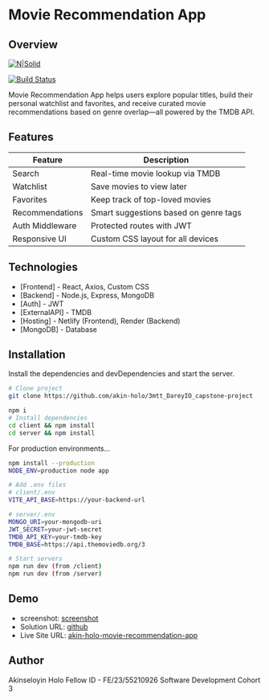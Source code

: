 # Movie Recommendation App
## Overview

[![N|Solid](https://cldup.com/dTxpPi9lDf.thumb.png)](https://nodesource.com/products/nsolid)

[![Build Status](https://travis-ci.org/joemccann/dillinger.svg?branch=master)](https://travis-ci.org/joemccann/dillinger)

Movie Recommendation App helps users explore popular titles, build their personal watchlist and favorites, and receive curated movie recommendations based on genre overlap—all powered by the TMDB API.


## Features

| Feature | Description |
| ------ | ------ |
| Search | Real-time movie lookup via TMDB |
| Watchlist | Save movies to view later |
| Favorites | Keep track of top-loved movies |
| Recommendations | Smart suggestions based on genre tags |
| Auth Middleware | 	Protected routes with JWT |
|  Responsive UI | 	Custom CSS layout for all devices |


## Technologies
- [Frontend] - React, Axios, Custom CSS  
- [Backend] - Node.js, Express, MongoDB  
- [Auth] - JWT  
- [ExternalAPI] - TMDB  
- [Hosting] - Netlify (Frontend), Render (Backend)
- [MongoDB] - Database


## Installation

Install the dependencies and devDependencies and start the server.

```sh
# Clone project
git clone https://github.com/akin-holo/3mtt_DareyIO_capstone-project

npm i
# Install dependencies
cd client && npm install
cd server && npm install
```

For production environments...

```sh
npm install --production
NODE_ENV=production node app

# Add .env files
# client/.env
VITE_API_BASE=https://your-backend-url

# server/.env
MONGO_URI=your-mongodb-uri
JWT_SECRET=your-jwt-secret
TMDB_API_KEY=your-tmdb-key
TMDB_BASE=https://api.themoviedb.org/3

# Start servers
npm run dev (from /client)
npm run dev (from /server)
```

## Demo
- screenshot:  [screenshot](./Assets/3MTT-DareyIO_CapstoneProjectMovie%20RecommendationApp.png)
- Solution URL: [ github ](https://github.com/akin-holo/3mtt_DareyIO_capstone-project)
- Live Site URL: [akin-holo-movie-recommendation-app](https://akin-holo-movie-recommendation-app.netlify.app/)

## Author
Akinseloyin Holo
Fellow ID - FE/23/55210926
Software Development
Cohort 3



